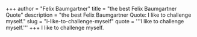 +++
author = "Felix Baumgartner"
title = "the best Felix Baumgartner Quote"
description = "the best Felix Baumgartner Quote: I like to challenge myself."
slug = "i-like-to-challenge-myself"
quote = '''I like to challenge myself.'''
+++
I like to challenge myself.
